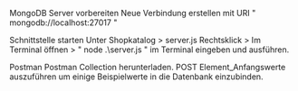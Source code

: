 MongoDB Server vorbereiten
Neue Verbindung erstellen mit URI " mongodb://localhost:27017 "

Schnittstelle starten
Unter Shopkatalog > server.js Rechtsklick > Im Terminal öffnen > " node .\server.js " im Terminal eingeben und ausführen.

Postman
Postman Collection herunterladen.
POST Element_Anfangswerte auszuführen um einige Beispielwerte in die Datenbank einzubinden.
